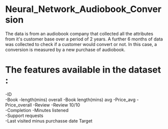 # Neural_Network_Audiobook_Conversion

The data is from an audiobook company that collected all the attributes from it's customer base over a period of 2 years.
A further 6 months of data was collected to check if a customer would convert or not.
In this case, a conversion is measured by a new purchase of audiobook.

# The features available in the dataset :
-ID\
-Book
-length(mins) overall
-Book length(mins) avg
-Price_avg
-Price_overall
-Review	
-Review 10/10	
-Completion	
-Minutes listened	
-Support requests	
-Last visited minus purchasse date	Target
